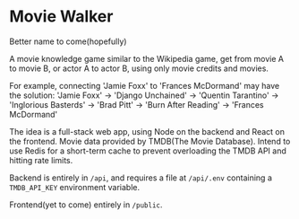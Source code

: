 # Movie Walker

Better name to come(hopefully)

A movie knowledge game similar to the Wikipedia game, get from movie A to movie B, or actor A to actor B, using only movie credits and movies.

For example, connecting 'Jamie Foxx' to 'Frances McDormand' may have the solution:
'Jamie Foxx' -> 'Django Unchained' -> 'Quentin Tarantino' -> 'Inglorious Basterds' -> 'Brad Pitt' -> 'Burn After Reading' -> 'Frances McDormand'

The idea is a full-stack web app, using Node on the backend and React on the frontend. Movie data provided by TMDB(The Movie Database). Intend to use Redis for a short-term cache to prevent overloading the TMDB API and hitting rate limits.

Backend is entirely in `/api`, and requires a file at `/api/.env` containing a `TMDB_API_KEY` environment variable.

Frontend(yet to come) entirely in `/public`.